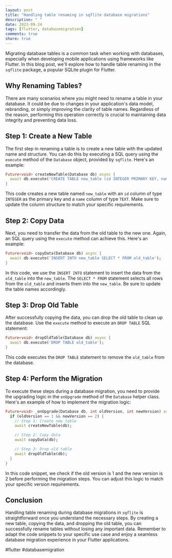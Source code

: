 ```yaml
---
layout: post
title: "Handling table renaming in sqflite database migrations"
description: " "
date: 2023-09-24
tags: [flutter, databasemigration]
comments: true
share: true
---
```


Migrating database tables is a common task when working with databases, especially when developing mobile applications using frameworks like Flutter. In this blog post, we'll explore how to handle table renaming in the `sqflite` package, a popular SQLite plugin for Flutter.

## Why Renaming Tables?

There are many scenarios where you might need to rename a table in your database. It could be due to changes in your application's data model, rebranding, or simply improving the clarity of table names. Regardless of the reason, performing this operation correctly is crucial to maintaining data integrity and preventing data loss.

## Step 1: Create a New Table

The first step in renaming a table is to create a new table with the updated name and structure. You can do this by executing a SQL query using the `execute` method of the `Database` object, provided by `sqflite`. Here's an example:

```dart
Future<void> createNewTable(Database db) async {
  await db.execute('CREATE TABLE new_table (id INTEGER PRIMARY KEY, name TEXT)');
}
```

This code creates a new table named `new_table` with an `id` column of type `INTEGER` as the primary key and a `name` column of type `TEXT`. Make sure to update the column structure to match your specific requirements.

## Step 2: Copy Data

Next, you need to transfer the data from the old table to the new one. Again, an SQL query using the `execute` method can achieve this. Here's an example:

```dart
Future<void> copyData(Database db) async {
  await db.execute('INSERT INTO new_table SELECT * FROM old_table');
}
```

In this code, we use the `INSERT INTO` statement to insert the data from the `old_table` into the `new_table`. The `SELECT * FROM` statement selects all rows from the `old_table` and inserts them into the `new_table`. Be sure to update the table names accordingly.

## Step 3: Drop Old Table

After successfully copying the data, you can drop the old table to clean up the database. Use the `execute` method to execute an `DROP TABLE` SQL statement:

```dart
Future<void> dropOldTable(Database db) async {
  await db.execute('DROP TABLE old_table');
}
```

This code executes the `DROP TABLE` statement to remove the `old_table` from the database.

## Step 4: Perform the Migration

To execute these steps during a database migration, you need to provide the upgrading logic in the `onUpgrade` method of the `Database` helper class. Here's an example of how to implement the migration logic:

```dart
Future<void> _onUpgrade(Database db, int oldVersion, int newVersion) async {
  if (oldVersion == 1 && newVersion == 2) {
    // Step 1: Create new table
    await createNewTable(db);

    // Step 2: Copy data
    await copyData(db);

    // Step 3: Drop old table
    await dropOldTable(db);
  }
}
```

In this code snippet, we check if the old version is 1 and the new version is 2 before performing the migration steps. You can adjust this logic to match your specific version requirements.

## Conclusion

Handling table renaming during database migrations in `sqflite` is straightforward once you understand the necessary steps. By creating a new table, copying the data, and dropping the old table, you can successfully rename tables without losing any important data. Remember to adapt the code snippets to your specific use case and enjoy a seamless database migration experience in your Flutter applications.

#flutter #databasemigration